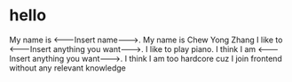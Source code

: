 # hello
My name is <---Insert name--->.
My name is Chew Yong Zhang
I like to <---Insert anything you want--->.
I like to play piano.
I think I am <---Insert anything you want--->.
I think I am too hardcore cuz I join frontend without any relevant knowledge
